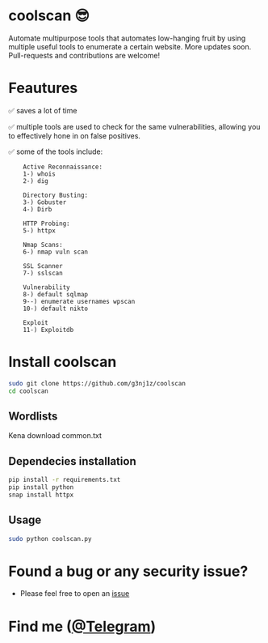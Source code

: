 # coolscan :sunglasses:
Automate multipurpose tools that automates low-hanging fruit by using multiple useful tools to enumerate a certain website. More updates soon. Pull-requests and contributions are welcome!

# Feautures
:white_check_mark: saves a lot of time

:white_check_mark: multiple tools are used to check for the same vulnerabilities, allowing you to effectively hone in on false positives.

:white_check_mark: some of the tools include:

        Active Reconnaissance:
        1-) whois
        2-) dig
     
        Directory Busting:
        3-) Gobuster
        4-) Dirb

        HTTP Probing:
        5-) httpx

        Nmap Scans:
        6-) nmap vuln scan

        SSL Scanner
        7-) sslscan

        Vulnerability
        8-) default sqlmap
        9--) enumerate usernames wpscan
        10-) default nikto

        Exploit
        11-) Exploitdb

# Install coolscan
```bash
sudo git clone https://github.com/g3nj1z/coolscan
cd coolscan
```

## Wordlists
Kena download common.txt

## Dependecies installation
```bash
pip install -r requirements.txt
pip install python
snap install httpx
```

## Usage

```bash
sudo python coolscan.py 
```

# Found a bug or any security issue?
- Please feel free to open an [issue](https://github.com/g3nj1z/coolscan/issues)

# Find me (<a href="t.me/g3nj1z">@Telegram</a>)